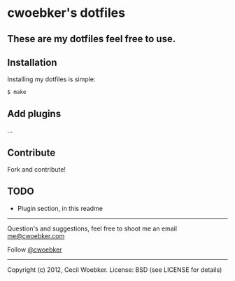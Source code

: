 # cwoebker's dotfiles

These are my dotfiles feel free to use.
---

## Installation

Installing my dotfiles is simple:

    $ make


## Add plugins

...

## Contribute

Fork and contribute!

## TODO

- Plugin section, in this readme

---

Question's and suggestions, feel free to shoot me an email <me@cwoebker.com>

Follow [@cwoebker](http://twitter.com/cwoebker)

---

Copyright (c) 2012, Cecil Woebker.
License: BSD (see LICENSE for details)
